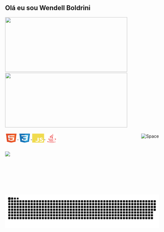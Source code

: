 ## Olá eu sou Wendell Boldrini

<div>
  <a href="https://github.com/Wendbsl">
  <img height="180em" width="400px" src="https://github-readme-stats.vercel.app/api?username=Wendbsl&show_icons=true&theme=algolia&include_all_commits=true&count_private=true"/>
  <img height="180em" width="400px" src="https://github-readme-stats.vercel.app/api/top-langs/?username=Wendbsl&layout=compact&langs_count=16&theme=algolia"/>
<div>
  
<div style="display: inline_block"><br>
  <img align="center" alt="Wendbsl-HTML" height="30" width="40" src="https://raw.githubusercontent.com/devicons/devicon/master/icons/html5/html5-original.svg">
  <img align="center" alt="Wendbsl-CSS" height="30" width="40" src="https://raw.githubusercontent.com/devicons/devicon/master/icons/css3/css3-original.svg">
  <img align="center" alt="Wendbsl-Js" height="30" width="40" src="https://raw.githubusercontent.com/devicons/devicon/master/icons/javascript/javascript-plain.svg">
  <img align="center" alt="Wendbsl-Java" height="30" width="40" src="https://raw.githubusercontent.com/devicons/devicon/master/icons/java/java-plain.svg">
  <img align="right" alt="Space" height="200" src="https://media.giphy.com/media/l3978y5HqiEtqupiM/giphy.gif"> 
</div>

##  
  
<div> 
  <a href="https://www.linkedin.com/in/wendellboldrini" target="_blank"><img src="https://img.shields.io/badge/-LinkedIn-%230077B5?style=for-the-badge&logo=linkedin&logoColor=white" target="_blank"></a>
  
  ![Snake animation](https://github.com/Wendbsl/Wendbsl/blob/output/github-contribution-grid-snake.svg)
  
</div>  
  
